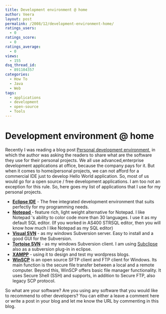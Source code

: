```yaml
---
title: Development environment @ home
author: Veera
layout: post
permalink: /2008/12/development-environment-home/
ratings_users:
  - 0
ratings_score:
  - 0
ratings_average:
  - 0
views:
  - 155
dsq_thread_id:
  - 891104357
categories:
  - How To
  - Java
  - Web
tags:
  - applications
  - development
  - open-source
  - Tools
---
```

# Development environment @ home

Recently I was reading a blog post [Personal development environment][1], in which the author was asking the readers to share what are the software they use for their personal projects. We all use advanced,enterprise development applications at office, because the company pays for it. But when it comes to home/personal projects, we can not afford for a commercial IDE just to develop Hello World application. So, most of us would go for a open source / free development applications. I am too not an exception for this rule. So, here goes my list of applications that I use for my personal projects.  


 [1]: http://www.michaelminella.com/blog/41.html

*   **[Eclipse IDE][2]** - The free integrated development environment that suits perfectly for my programming needs.
*   **[Notepad ][3]** - feature rich, light weight alternative for Notepad. I like Notepad 's ability to color code more than 30 languages. I use it as my default SQL editor. (If you worked in AS400 STRSQL editor, then you will know how much I like Notepad as my SQL editor)
*   **[Visual SVN][4]** - as my windows Subversion server. Easy to install and a good GUI for the Subversion.
*   **[Tortoise SVN][5]** - as my windows Subversion client. I am using [Subclipse][6] also as a subversion plug-in in eclipse.
*   **[XAMPP][7]** - using it to design and test my wordpress blogs.
*   **[WinSCP][8]** is an open source SFTP client and FTP client for Windows. Its main function is the secure file transfer between a local and a remote computer. Beyond this, WinSCP offers basic file manager functionality. It uses Secure Shell (SSH) and supports, in addition to Secure FTP, also legacy SCP protocol.

 [2]: http://www.eclipse.org/ "Open source - free application development tools"
 [3]: http://notepad-plus.sourceforge.net/uk/site.htm "Open source - free application development tools"
 [4]: http://www.visualsvn.com/ "Open source - free application development tools"
 [5]: http://tortoisesvn.tigris.org/ "Open source - free application development tools"
 [6]: http://subclipse.tigris.org/ "Open source - free application development tools"
 [7]: http://www.apachefriends.org/en/xampp.html "Open source - free application development tools"
 [8]: http://winscp.net/eng/index.php

So what are your software? Are you using any software that you would like to recommend to other developers? You can either a leave a comment here or write a post in your blog and let me know the URL by commenting in this blog.